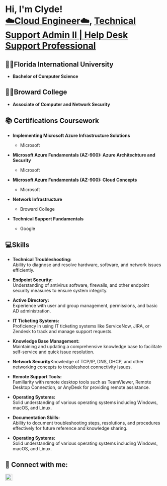 <h1>Hi, I'm Clyde! <br/><a href="https://github.com/cgood4"> ☁️Cloud Engineer☁️</a>, <a href="https://www.linkedin.com/in/cgoodluck/">Technical Support Admin II | Help Desk Support Professional</a>

<h2>👨‍🎓Florida International University</h2>

- <b>Bachelor of Computer Science</b>
  
<h2>👨‍🎓Broward College</h2>

- <b>Associate of Computer and Network Security</b>

<h2>📚 Certifications Coursework</h2>

- <b>Implementing Microsoft Azure Infrastructure Solutions</b>
  - Microsoft

- <b>Microsoft Azure Fundamentals (AZ-900): Azure Architechture and Security</b>
  - Microsoft

- <b>Microsoft Azure Fundamentals (AZ-900): Cloud Concepts</b>
  - Microsoft
- <b>Network Infrastructure</b>
  - Broward College
- <b>Technical Support Fundamentals</b>
  - Google

<h2>💻Skills</h2>

  - <b>Technical Troubleshooting: </b>
<br>Ability to diagnose and resolve hardware, software, and network issues efficiently.

  - <b>Endpoint Security:</b>
  <br>Understanding of antivirus software, firewalls, and other endpoint security measures to ensure system integrity.

  - <b>Active Directory:</b>
<br>Experience with user and group management, permissions, and basic AD administration.

   - <b>IT Ticketing Systems:</b>
   <br>Proficiency in using IT ticketing systems like ServiceNow, JIRA, or Zendesk to track and manage support requests.

  - <b>Knowledge Base Management:</b>
  <br>Maintaining and updating a comprehensive knowledge base to facilitate self-service and quick issue resolution.

  - <b>Network Security</b>Knowledge of TCP/IP, DNS, DHCP, and other networking concepts to troubleshoot connectivity issues.

  - <b>Remote Support Tools:</b>
<br>Familiarity with remote desktop tools such as TeamViewer, Remote Desktop Connection, or AnyDesk for providing remote assistance.

  - <b>Operating Systems:</b>
  <br>Solid understanding of various operating systems including Windows, macOS, and Linux.

  - <b>Documentation Skills:</b>
<br>Ability to document troubleshooting steps, resolutions, and procedures effectively for future reference and knowledge sharing.

  - <b>Operating Systems:</b>
  <br>Solid understanding of various operating systems including Windows, macOS, and Linux.

<h2> 🤳 Connect with me:</h2>

[<img align="left" alt="JoshMadakor | LinkedIn" width="22px" src="https://cdn.jsdelivr.net/npm/simple-icons@v3/icons/linkedin.svg" />][linkedin]


[linkedin]: https://linkedin.com/in/cgoodluck

<!--
**joshmadakor1/joshmadakor1** is a ✨ _special_ ✨ repository because its `README.md` (this file) appears on your GitHub profile.

Here are some ideas to get you started:

- 🔭 I’m currently working on ...
- 🌱 I’m currently learning ...
- 👯 I’m looking to collaborate on ...
- 🤔 I’m looking for help with ...
- 💬 Ask me about ...
- 📫 How to reach me: ...
- 😄 Pronouns: ...
- ⚡ Fun fact: ...
-->
